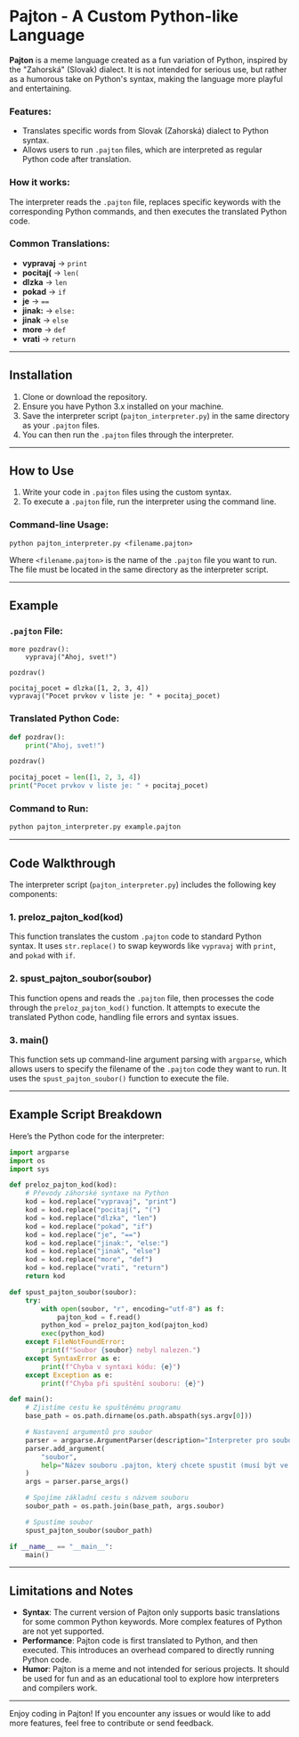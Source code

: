 # Pajton - A Custom Python-like Language

**Pajton** is a meme language created as a fun variation of Python, inspired by the "Zahorská" (Slovak) dialect. It is not intended for serious use, but rather as a humorous take on Python's syntax, making the language more playful and entertaining.

### Features:
- Translates specific words from Slovak (Zahorská) dialect to Python syntax.
- Allows users to run `.pajton` files, which are interpreted as regular Python code after translation.

### How it works:
The interpreter reads the `.pajton` file, replaces specific keywords with the corresponding Python commands, and then executes the translated Python code.

### Common Translations:
- **vypravaj** → `print`
- **pocitaj(** → `len(`
- **dlzka** → `len`
- **pokad** → `if`
- **je** → `==`
- **jinak:** → `else:`
- **jinak** → `else`
- **more** → `def`
- **vrati** → `return`

---

## Installation

1. Clone or download the repository.
2. Ensure you have Python 3.x installed on your machine.
3. Save the interpreter script (`pajton_interpreter.py`) in the same directory as your `.pajton` files.
4. You can then run the `.pajton` files through the interpreter.

---

## How to Use

1. Write your code in `.pajton` files using the custom syntax.
2. To execute a `.pajton` file, run the interpreter using the command line.

### Command-line Usage:
```
python pajton_interpreter.py <filename.pajton>
```

Where `<filename.pajton>` is the name of the `.pajton` file you want to run. The file must be located in the same directory as the interpreter script.

---

## Example

### `.pajton` File:

```pajton
more pozdrav():
    vypravaj("Ahoj, svet!")

pozdrav()

pocitaj_pocet = dlzka([1, 2, 3, 4])
vypravaj("Pocet prvkov v liste je: " + pocitaj_pocet)
```

### Translated Python Code:

```python
def pozdrav():
    print("Ahoj, svet!")

pozdrav()

pocitaj_pocet = len([1, 2, 3, 4])
print("Pocet prvkov v liste je: " + pocitaj_pocet)
```

### Command to Run:
```bash
python pajton_interpreter.py example.pajton
```

---

## Code Walkthrough

The interpreter script (`pajton_interpreter.py`) includes the following key components:

### 1. **preloz_pajton_kod(kod)**

This function translates the custom `.pajton` code to standard Python syntax. It uses `str.replace()` to swap keywords like `vypravaj` with `print`, and `pokad` with `if`.

### 2. **spust_pajton_soubor(soubor)**

This function opens and reads the `.pajton` file, then processes the code through the `preloz_pajton_kod()` function. It attempts to execute the translated Python code, handling file errors and syntax issues.

### 3. **main()**

This function sets up command-line argument parsing with `argparse`, which allows users to specify the filename of the `.pajton` code they want to run. It uses the `spust_pajton_soubor()` function to execute the file.

---

## Example Script Breakdown

Here’s the Python code for the interpreter:

```python
import argparse
import os
import sys

def preloz_pajton_kod(kod):
    # Převody záhorské syntaxe na Python
    kod = kod.replace("vypravaj", "print")
    kod = kod.replace("pocitaj(", "(")
    kod = kod.replace("dlzka", "len")
    kod = kod.replace("pokad", "if")
    kod = kod.replace("je", "==")
    kod = kod.replace("jinak:", "else:")
    kod = kod.replace("jinak", "else")
    kod = kod.replace("more", "def")
    kod = kod.replace("vrati", "return")
    return kod

def spust_pajton_soubor(soubor):
    try:
        with open(soubor, "r", encoding="utf-8") as f:
            pajton_kod = f.read()
        python_kod = preloz_pajton_kod(pajton_kod)
        exec(python_kod)
    except FileNotFoundError:
        print(f"Soubor {soubor} nebyl nalezen.")
    except SyntaxError as e:
        print(f"Chyba v syntaxi kódu: {e}")
    except Exception as e:
        print(f"Chyba při spuštění souboru: {e}")

def main():
    # Zjistíme cestu ke spuštěnému programu
    base_path = os.path.dirname(os.path.abspath(sys.argv[0]))

    # Nastavení argumentů pro soubor
    parser = argparse.ArgumentParser(description="Interpreter pro soubory .pajton.")
    parser.add_argument(
        "soubor",
        help="Název souboru .pajton, který chcete spustit (musí být ve stejné složce jako tento program)",
    )
    args = parser.parse_args()

    # Spojíme základní cestu s názvem souboru
    soubor_path = os.path.join(base_path, args.soubor)

    # Spustíme soubor
    spust_pajton_soubor(soubor_path)

if __name__ == "__main__":
    main()
```

---

## Limitations and Notes

- **Syntax**: The current version of Pajton only supports basic translations for some common Python keywords. More complex features of Python are not yet supported.
- **Performance**: Pajton code is first translated to Python, and then executed. This introduces an overhead compared to directly running Python code.
- **Humor**: Pajton is a meme and not intended for serious projects. It should be used for fun and as an educational tool to explore how interpreters and compilers work.

---

Enjoy coding in Pajton! If you encounter any issues or would like to add more features, feel free to contribute or send feedback.
